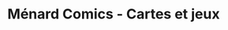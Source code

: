 ---
title: "Ménard Comics - Cartes et jeux"
url: /longueuil/menard-comics-cartes-et-jeux/
shop: Spiele
---